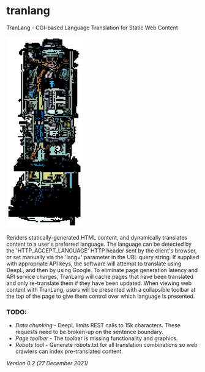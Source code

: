 # tranlang
TranLang - CGI-based Language Translation for Static Web Content

![logo](tranlang-III-CM.png)

Renders statically-generated HTML content, and dynamically translates content to a user's preferred language.  The language can be detected by the 'HTTP_ACCEPT_LANGUAGE' HTTP header sent by the client's browser, or set manually via the 'lang=' parameter in the URL query string.  If supplied with appropriate API keys, the software will attempt to translate using DeepL, and then by using Google.  To eliminate page generation latency and API service charges, TranLang will cache pages that have been translated and only re-translate them if they have been updated.  When viewing web content with TranLang, users will be presented with a collapsible toolbar at the top of the page to give them control over which language is presented.

### TODO:
- _Data chunking_ - DeepL limits REST calls to 15k characters.  These requests need to be broken-up on the sentence boundary.
- _Page toolbar_  - The toolbar is missing functionality and graphics.
- _Robots tool_   - Generate robots.txt for all translation combinations so web crawlers can index pre-translated content.

_Version 0.2 (27 December 2021)_
